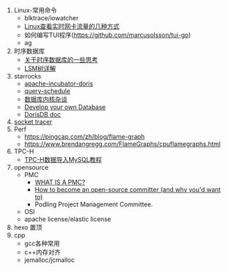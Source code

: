 1. Linux-常用命令
    * blktrace/iowatcher
    * [Linux查看实时网卡流量的几种方式](jianshu.com/p/b9e942f3682c)
    * 如何编写TUI程序(https://github.com/marcusolsson/tui-go)
    * ag
1. 时序数据库
    * [关于时序数据库的一些思考](https://zhuanlan.zhihu.com/p/100146332)
    * [LSM树详解](https://zhuanlan.zhihu.com/p/181498475)
1. starrocks
    * [apache-incubator-doris](https://github.com/apache/incubator-doris/wiki)
    * [query-schedule](https://15445.courses.cs.cmu.edu/fall2020/schedule.html)
    * [数据库内核杂谈](https://www.infoq.cn/theme/46)
    * [Develop your own Database](https://hpi.de/plattner/teaching/archive/winter-term-201819/develop-your-own-database.html)
    * [DorisDB doc](http://doc.dorisdb.com)
1. [socket tracer](https://mp.weixin.qq.com/s/0w5t_KkHRLXkEY1_qbdTtw)
1. Perf
    * https://pingcap.com/zh/blog/flame-graph
    * https://www.brendangregg.com/FlameGraphs/cpuflamegraphs.html
1. TPC-H
    * [TPC-H数据导入MySQL教程](https://www.cnblogs.com/joyeecheung/p/3599698.html)
1. opensource
    * PMC
        * [WHAT IS A PMC?](https://www.apache.org/dev/pmc.html#what-is-a-pmc)
        * [How to become an open-source committer (and why you'd want to)](https://www.gridgain.com/resources/blog/how-become-open-source-committer-and-why-youd-want)
        * Podling Project Management Committee.
    * OSI
    * apache license/elastic license
1. hexo 置顶
1. cpp
    * gcc各种常用
    * c++内存对齐
    * jemalloc/jcmalloc
